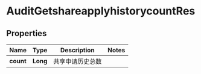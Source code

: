 # AuditGetshareapplyhistorycountRes

## Properties
Name | Type | Description | Notes
------------ | ------------- | ------------- | -------------
**count** | **Long** | 共享申请历史总数 | 
